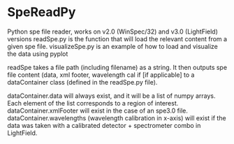 # SpeReadPy
Python spe file reader, works on v2.0 (WinSpec/32) and v3.0 (LightField) versions
readSpe.py is the function that will load the relevant content from a given spe file.
visualizeSpe.py is an example of how to load and visualize the data using pyplot

readSpe takes a file path (including filename) as a string. It then outputs spe file content (data, xml footer, wavelength cal if [if applicable] to a dataContainer class (defined in the readSpe.py file).

dataContainer.data will always exist, and it will be a list of numpy arrays. Each element of the list corresponds to a region of interest.
dataContainer.xmlFooter will exist in the case of an spe3.0 file.
dataContainer.wavelengths (wavelength calibration in x-axis) will exist if the data was taken with a calibrated detector + spectrometer combo in LightField.
